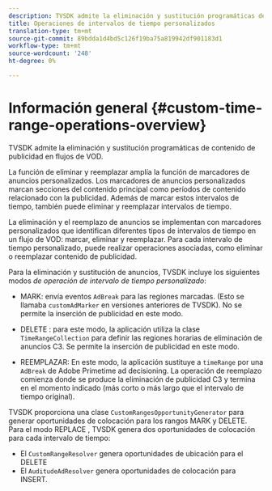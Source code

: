 ```yaml
---
description: TVSDK admite la eliminación y sustitución programáticas de contenido de publicidad en flujos de VOD.
title: Operaciones de intervalos de tiempo personalizados
translation-type: tm+mt
source-git-commit: 89bdda1d4bd5c126f19ba75a819942df901183d1
workflow-type: tm+mt
source-wordcount: '248'
ht-degree: 0%

---
```



# Información general {#custom-time-range-operations-overview}

TVSDK admite la eliminación y sustitución programáticas de contenido de publicidad en flujos de VOD.

La función de eliminar y reemplazar amplía la función de marcadores de anuncios personalizados. Los marcadores de anuncios personalizados marcan secciones del contenido principal como períodos de contenido relacionado con la publicidad. Además de marcar estos intervalos de tiempo, también puede eliminar y reemplazar intervalos de tiempo.

<!--<a id="section_D3FE668CAF764DCC912373D5410C932C"></a>-->

La eliminación y el reemplazo de anuncios se implementan con marcadores personalizados que identifican diferentes tipos de intervalos de tiempo en un flujo de VOD: marcar, eliminar y reemplazar. Para cada intervalo de tiempo personalizado, puede realizar operaciones asociadas, como eliminar o reemplazar contenido de publicidad.

Para la eliminación y sustitución de anuncios, TVSDK incluye los siguientes modos *de operación de intervalo de tiempo personalizado*:

* MARK: envía eventos `AdBreak` para las regiones marcadas. (Esto se llamaba `customAdMarker` en versiones anteriores de TVSDK). No se permite la inserción de publicidad en este modo.

* DELETE : para este modo, la aplicación utiliza la clase `TimeRangeCollection` para definir las regiones horarias de eliminación de anuncios C3. Se permite la inserción de publicidad en este modo.
* REEMPLAZAR: En este modo, la aplicación sustituye a `timeRange` por una `AdBreak` de Adobe Primetime ad decisioning. La operación de reemplazo comienza donde se produce la eliminación de publicidad C3 y termina en el momento indicado (más corto o más largo que el intervalo de tiempo original).

TVSDK proporciona una clase `CustomRangesOpportunityGenerator` para generar oportunidades de colocación para los rangos MARK y DELETE. Para el modo REPLACE , TVSDK genera dos oportunidades de colocación para cada intervalo de tiempo:

* El `CustomRangeResolver` genera oportunidades de ubicación para el DELETE
* El `AuditudeAdResolver` genera oportunidades de colocación para INSERT.